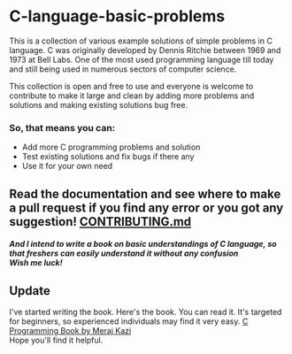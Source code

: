 <h1>C-language-basic-problems</h1>

<p>This is a collection of various example solutions of simple problems in C language. C was originally developed by Dennis Ritchie between 1969 and 1973 at Bell Labs. One of the most used programming language till today and still being used in numerous sectors of computer science.</p>
<p>This collection is open and free to use and everyone is welcome to contribute to make it large and clean by adding more problems and solutions and making existing solutions bug free. </p>

<h3>So, that means you can: </h3>

<ul>
  <li>Add more C programming problems and solution</li>
  <li>Test existing solutions and fix bugs if there any</li>
  <li>Use it for your own need</li>
</ul>

## Read the documentation and see where to make a pull request if you find any error or you got any suggestion! [CONTRIBUTING.md](https://github.com/Meraj-Kazi/C-language-basic-problems/blob/master/CONTRIBUTING.md)

<h4><i>And I intend to write a book on basic understandings of C language, so that freshers can easily understand it without any confusion <br>
Wish me luck!</i></h4>

## Update
I've started writing the book. Here's the book. You can read it. It's targeted for beginners, so experienced individuals may find it very easy.
[C Programming Book by Meraj Kazi](https://github.com/Meraj-Kazi/C-programming-book) <br>
Hope you'll find it helpful.
